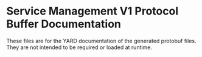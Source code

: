 # Service Management V1 Protocol Buffer Documentation

These files are for the YARD documentation of the generated protobuf files.
They are not intended to be required or loaded at runtime.
